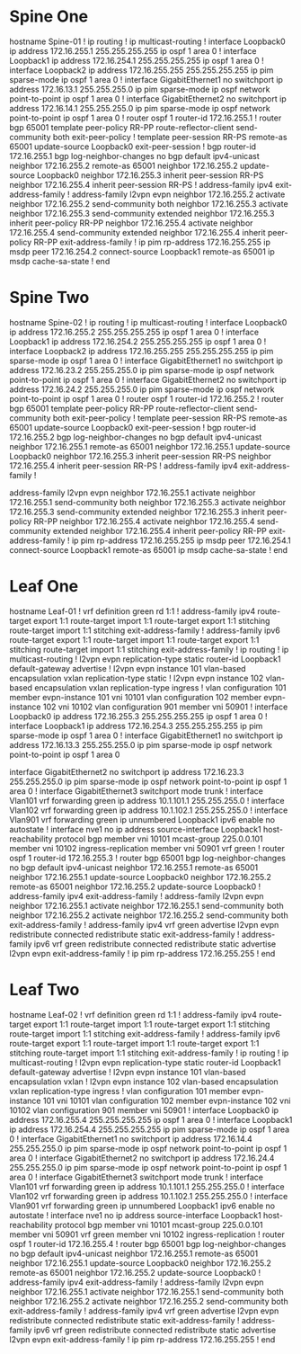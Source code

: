 # Spine One

hostname Spine-01
!
ip routing
!
ip multicast-routing
!
interface Loopback0
ip address 172.16.255.1 255.255.255.255
ip ospf 1 area 0
!
interface Loopback1
ip address 172.16.254.1 255.255.255.255
ip ospf 1 area 0
!
interface Loopback2
ip address 172.16.255.255 255.255.255.255
ip pim sparse-mode
ip ospf 1 area 0
!
interface GigabitEthernet1
no switchport
ip address 172.16.13.1 255.255.255.0
ip pim sparse-mode
ip ospf network point-to-point
ip ospf 1 area 0
!
interface GigabitEthernet2
no switchport
ip address 172.16.14.1 255.255.255.0
ip pim sparse-mode
ip ospf network point-to-point
ip ospf 1 area 0
!
router ospf 1
router-id 172.16.255.1
!
router bgp 65001
template peer-policy RR-PP
route-reflector-client
send-community both
exit-peer-policy
!
template peer-session RR-PS
remote-as 65001
update-source Loopback0
exit-peer-session
!
bgp router-id 172.16.255.1
bgp log-neighbor-changes
no bgp default ipv4-unicast
neighbor 172.16.255.2 remote-as 65001
neighbor 172.16.255.2 update-source Loopback0
neighbor 172.16.255.3 inherit peer-session RR-PS
neighbor 172.16.255.4 inherit peer-session RR-PS
!
address-family ipv4
exit-address-family
!
address-family l2vpn evpn
neighbor 172.16.255.2 activate
neighbor 172.16.255.2 send-community both
neighbor 172.16.255.3 activate
neighbor 172.16.255.3 send-community extended
neighbor 172.16.255.3 inherit peer-policy RR-PP
neighbor 172.16.255.4 activate
neighbor 172.16.255.4 send-community extended
neighbor 172.16.255.4 inherit peer-policy RR-PP
exit-address-family
!
ip pim rp-address 172.16.255.255
ip msdp peer 172.16.254.2 connect-source Loopback1 remote-as 65001
ip msdp cache-sa-state
!
end


# Spine Two

hostname Spine-02
!
ip routing
!
ip multicast-routing
!
interface Loopback0
ip address 172.16.255.2 255.255.255.255
ip ospf 1 area 0
!
interface Loopback1
ip address 172.16.254.2 255.255.255.255
ip ospf 1 area 0
!
interface Loopback2
ip address 172.16.255.255 255.255.255.255
ip pim sparse-mode
ip ospf 1 area 0
!
interface GigabitEthernet1
no switchport
ip address 172.16.23.2 255.255.255.0
ip pim sparse-mode
ip ospf network point-to-point
ip ospf 1 area 0
!
interface GigabitEthernet2
no switchport
ip address 172.16.24.2 255.255.255.0
ip pim sparse-mode
ip ospf network point-to-point
ip ospf 1 area 0
!
router ospf 1
router-id 172.16.255.2
!
router bgp 65001
template peer-policy RR-PP
route-reflector-client
send-community both
exit-peer-policy
!
template peer-session RR-PS
remote-as 65001
update-source Loopback0
exit-peer-session
!
bgp router-id 172.16.255.2
bgp log-neighbor-changes
no bgp default ipv4-unicast
neighbor 172.16.255.1 remote-as 65001
neighbor 172.16.255.1 update-source Loopback0
neighbor 172.16.255.3 inherit peer-session RR-PS
neighbor 172.16.255.4 inherit peer-session RR-PS
!
address-family ipv4
exit-address-family
!

address-family l2vpn evpn
neighbor 172.16.255.1 activate
neighbor 172.16.255.1 send-community both
neighbor 172.16.255.3 activate
neighbor 172.16.255.3 send-community extended
neighbor 172.16.255.3 inherit peer-policy RR-PP
neighbor 172.16.255.4 activate
neighbor 172.16.255.4 send-community extended
neighbor 172.16.255.4 inherit peer-policy RR-PP
exit-address-family
!
ip pim rp-address 172.16.255.255
ip msdp peer 172.16.254.1 connect-source Loopback1 remote-as 65001
ip msdp cache-sa-state
!
end

# Leaf One

hostname Leaf-01
!
vrf definition green
rd 1:1
!
address-family ipv4
route-target export 1:1
route-target import 1:1
route-target export 1:1 stitching
route-target import 1:1 stitching
exit-address-family
!
address-family ipv6
route-target export 1:1
route-target import 1:1
route-target export 1:1 stitching
route-target import 1:1 stitching
exit-address-family
!
ip routing
!
ip multicast-routing
!
l2vpn evpn
replication-type static
router-id Loopback1
default-gateway advertise
!
l2vpn evpn instance 101 vlan-based
encapsulation vxlan
replication-type static
!
l2vpn evpn instance 102 vlan-based
encapsulation vxlan
replication-type ingress
!
vlan configuration 101
member evpn-instance 101 vni 10101
vlan configuration 102
member evpn-instance 102 vni 10102
vlan configuration 901
member vni 50901
!
interface Loopback0
ip address 172.16.255.3 255.255.255.255
ip ospf 1 area 0
!
interface Loopback1
ip address 172.16.254.3 255.255.255.255
ip pim sparse-mode
ip ospf 1 area 0
!
interface GigabitEthernet1
no switchport
ip address 172.16.13.3 255.255.255.0
ip pim sparse-mode
ip ospf network point-to-point
ip ospf 1 area 0

interface GigabitEthernet2
no switchport
ip address 172.16.23.3 255.255.255.0
ip pim sparse-mode
ip ospf network point-to-point
ip ospf 1 area 0
!
interface GigabitEthernet3
switchport mode trunk
!
interface Vlan101
vrf forwarding green
ip address 10.1.101.1 255.255.255.0
!
interface Vlan102
vrf forwarding green
ip address 10.1.102.1 255.255.255.0
!
interface Vlan901
vrf forwarding green
ip unnumbered Loopback1
ipv6 enable
no autostate
!
interface nve1
no ip address
source-interface Loopback1
host-reachability protocol bgp
member vni 10101 mcast-group 225.0.0.101
member vni 10102 ingress-replication
member vni 50901 vrf green
!
router ospf 1
router-id 172.16.255.3
!
router bgp 65001
bgp log-neighbor-changes
no bgp default ipv4-unicast
neighbor 172.16.255.1 remote-as 65001
neighbor 172.16.255.1 update-source Loopback0
neighbor 172.16.255.2 remote-as 65001
neighbor 172.16.255.2 update-source Loopback0
!
address-family ipv4
exit-address-family
!
address-family l2vpn evpn
neighbor 172.16.255.1 activate
neighbor 172.16.255.1 send-community both
neighbor 172.16.255.2 activate
neighbor 172.16.255.2 send-community both
exit-address-family
!
address-family ipv4 vrf green
advertise l2vpn evpn
redistribute connected
redistribute static
exit-address-family
!
address-family ipv6 vrf green
redistribute connected
redistribute static
advertise l2vpn evpn
exit-address-family
!
ip pim rp-address 172.16.255.255
!
end

# Leaf Two

hostname Leaf-02
!
vrf definition green
rd 1:1
!
address-family ipv4
route-target export 1:1
route-target import 1:1
route-target export 1:1 stitching
route-target import 1:1 stitching
exit-address-family
!
address-family ipv6
route-target export 1:1
route-target import 1:1
route-target export 1:1 stitching
route-target import 1:1 stitching
exit-address-family
!
ip routing
!
ip multicast-routing
!
l2vpn evpn
replication-type static
router-id Loopback1
default-gateway advertise
!
l2vpn evpn instance 101 vlan-based
encapsulation vxlan
!
l2vpn evpn instance 102 vlan-based
encapsulation vxlan
replication-type ingress
!
vlan configuration 101
member evpn-instance 101 vni 10101
vlan configuration 102
member evpn-instance 102 vni 10102
vlan configuration 901
member vni 50901
!
interface Loopback0
ip address 172.16.255.4 255.255.255.255
ip ospf 1 area 0
!
interface Loopback1
ip address 172.16.254.4 255.255.255.255
ip pim sparse-mode
ip ospf 1 area 0
!
interface GigabitEthernet1
no switchport
ip address 172.16.14.4 255.255.255.0
ip pim sparse-mode
ip ospf network point-to-point
ip ospf 1 area 0
!
interface GigabitEthernet2
no switchport
ip address 172.16.24.4 255.255.255.0
ip pim sparse-mode
ip ospf network point-to-point
ip ospf 1 area 0
!
interface GigabitEthernet3
switchport mode trunk
!
interface Vlan101
vrf forwarding green
ip address 10.1.101.1 255.255.255.0
!
interface Vlan102
vrf forwarding green
ip address 10.1.102.1 255.255.255.0
!
interface Vlan901
vrf forwarding green
ip unnumbered Loopback1
ipv6 enable
no autostate
!
interface nve1
no ip address
source-interface Loopback1
host-reachability protocol bgp
member vni 10101 mcast-group 225.0.0.101
member vni 50901 vrf green
member vni 10102 ingress-replication
!
router ospf 1
router-id 172.16.255.4
!
router bgp 65001
bgp log-neighbor-changes
no bgp default ipv4-unicast
neighbor 172.16.255.1 remote-as 65001
neighbor 172.16.255.1 update-source Loopback0
neighbor 172.16.255.2 remote-as 65001
neighbor 172.16.255.2 update-source Loopback0
!
address-family ipv4
exit-address-family
!
address-family l2vpn evpn
neighbor 172.16.255.1 activate
neighbor 172.16.255.1 send-community both
neighbor 172.16.255.2 activate
neighbor 172.16.255.2 send-community both
exit-address-family
!
address-family ipv4 vrf green
advertise l2vpn evpn
redistribute connected
redistribute static
exit-address-family
!
address-family ipv6 vrf green
redistribute connected
redistribute static
advertise l2vpn evpn
exit-address-family
!
ip pim rp-address 172.16.255.255
!
end
